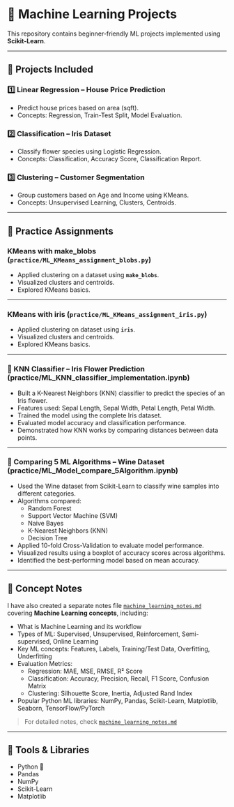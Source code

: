 # 🤖 Machine Learning Projects

This repository contains beginner-friendly ML projects implemented using **Scikit-Learn**.

---

## 📂 Projects Included

### 1️⃣ Linear Regression – House Price Prediction
- Predict house prices based on area (sqft).
- Concepts: Regression, Train-Test Split, Model Evaluation.

### 2️⃣ Classification – Iris Dataset
- Classify flower species using Logistic Regression.
- Concepts: Classification, Accuracy Score, Classification Report.

### 3️⃣ Clustering – Customer Segmentation
- Group customers based on Age and Income using KMeans.
- Concepts: Unsupervised Learning, Clusters, Centroids.

---
## 📝 Practice Assignments

### KMeans with make_blobs (`practice/ML_KMeans_assignment_blobs.py`)
- Applied clustering on a dataset using **`make_blobs`**.  
- Visualized clusters and centroids.  
- Explored KMeans basics.  

---
### KMeans with iris (`practice/ML_KMeans_assignment_iris.py`)
- Applied clustering on  dataset using **`iris`**.  
- Visualized clusters and centroids.  
- Explored KMeans basics.  

---
### 🌸 KNN Classifier – Iris Flower Prediction (practice/ML_KNN_classifier_implementation.ipynb)
- Built a K-Nearest Neighbors (KNN) classifier to predict the species of an Iris flower.
- Features used: Sepal Length, Sepal Width, Petal Length, Petal Width.
- Trained the model using the complete Iris dataset. 
- Evaluated model accuracy and classification performance.
- Demonstrated how KNN works by comparing distances between data points.

---

### 🍷 Comparing 5 ML Algorithms – Wine Dataset (practice/ML_Model_compare_5Algorithm.ipynb)

- Used the Wine dataset from Scikit-Learn to classify wine samples into different categories.
- Algorithms compared:
    - Random Forest
    - Support Vector Machine (SVM)
    - Naive Bayes
    - K-Nearest Neighbors (KNN)
    - Decision Tree
- Applied 10-fold Cross-Validation to evaluate model performance.
- Visualized results using a boxplot of accuracy scores across algorithms.
- Identified the best-performing model based on mean accuracy.

---

## 📝 Concept Notes

I have also created a separate notes file [`machine_learning_notes.md`](machine_learning_notes.md) covering **Machine Learning concepts**, including:

- What is Machine Learning and its workflow
- Types of ML: Supervised, Unsupervised, Reinforcement, Semi-supervised, Online Learning
- Key ML concepts: Features, Labels, Training/Test Data, Overfitting, Underfitting
- Evaluation Metrics:
  - Regression: MAE, MSE, RMSE, R² Score
  - Classification: Accuracy, Precision, Recall, F1 Score, Confusion Matrix
  - Clustering: Silhouette Score, Inertia, Adjusted Rand Index
- Popular Python ML libraries: NumPy, Pandas, Scikit-Learn, Matplotlib, Seaborn, TensorFlow/PyTorch

> For detailed notes, check [`machine_learning_notes.md`](machine_learning_notes.md)

---

## 🔧 Tools & Libraries
- Python 🐍
- Pandas
- NumPy
- Scikit-Learn
- Matplotlib



